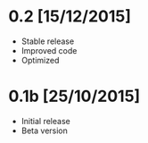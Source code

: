 # 0.2 [15/12/2015]
 - Stable release
 - Improved code 
 - Optimized

# 0.1b [25/10/2015]
 - Initial release
 - Beta version
